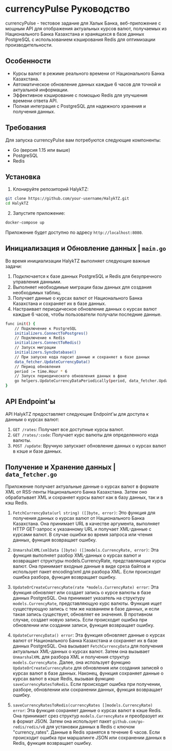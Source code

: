 # currencyPulse Руководство

currencyPulse - тестовое задание для Халык Банка, веб-приложение с мощным API для отображения актуальных курсов валют, получаемых из Национального Банка Казахстана и хранящихся в базе данных PostgreSQL с использованием кэширования Redis для оптимизации производительности.

## Особенности

- Курсы валют в режиме реального времени от Национального Банка Казахстана.
- Автоматическое обновление данных каждые 6 часов для точной и актуальной информации.
- Эффективное кэширование с помощью Redis для улучшения времени ответа API.
- Полная интеграция с PostgreSQL для надежного хранения и получения данных.

## Требования

Для запуска currencyPulse вам потребуются следующие компоненты:

- Go (версия 1.15 или выше)
- PostgreSQL
- Redis

## Установка

1. Клонируйте репозиторий HalykTZ:

```bash
git clone https://github.com/your-username/HalykTZ.git
cd HalykTZ
```

2. Запустите приложение:

```bash
docker-compose up
```

Приложение будет доступно по адресу `http://localhost:8080`.

## Инициализация и Обновление данных |  ```main.go```

Во время инициализации HalykTZ выполняет следующие важные задачи:

1. Подключается к базе данных PostgreSQL и Redis для безупречного управления данными.
2. Выполняет необходимые миграции базы данных для создания необходимых таблиц.
3. Получает данные о курсах валют от Национального Банка Казахстана и сохраняет их в базе данных.
4. Настраивает периодическое обновление данных о курсах валют каждые 6 часов, чтобы пользователи получали последние данные.
```bash
func init() {
	// Подключение к PostgreSQL
	initializers.ConnectToPostgres()
	// Подключение к Redis
	initializers.ConnectToRedis()
	// Запуск миграции
	initializers.SyncDatabase()
	// При запуске кода парсит данные и сохраняет в базе данных
	data_fetcher.UpdateCurrencyData()
	// Период обновления
	period := time.Hour * 6
	// Запуск периодического обновления данных в фоне 
	go helpers.UpdateCurrencyDataPeriodically(period, data_fetcher.UpdateCurrencyData)
}
```
## API Endpoint'ы

API HalykTZ предоставляет следующие Endpoint'ы для доступа к данным о курсах валют:

1. `GET /rates`: Получает все доступные курсы валют.
2. `GET /rates/:code`: Получает курс валюты для определенного кода валюты.
3. `POST /update`: Вручную запускает обновление данных о курсах валют в кэше и базе данных.

## Получение и Хранение данных | ```data_fetcher.go```

Приложение получает актуальные данные о курсах валют в формате XML от RSS-ленты Национального Банка Казахстана. Затем оно обрабатывает XML и сохраняет курсы валют как в базу данных, так и в кэш Redis.

1. `FetchCurrencyData(url string) ([]byte, error)`: Это функция для получения данных о курсах валют от Национального Банка Казахстана. Она принимает URL в качестве аргумента, выполняет HTTP GET-запрос к указанному URL и получает XML-данные с курсами валют. В случае ошибки во время запроса или чтения данных, функция возвращает ошибку.


2. `UnmarshalXML(xmlData []byte) ([]models.CurrencyRate, error)`: Эта функция выполняет разбор XML-данных о курсах валют и возвращает структуры models.CurrencyRate, представляющие курсы валют. Она принимает входные данные в виде среза байтов и использует пакет encoding/xml для разбора XML. Если происходит ошибка разбора, функция возвращает ошибку.


3. `UpdateOrCreateCurrencyRate(rate *models.CurrencyRate) error`: Эта функция обновляет или создает запись о курсе валюты в базе данных PostgreSQL. Она принимает указатель на структуру `models.CurrencyRate`, представляющую курс валюты. Функция ищет существующую запись с тем же названием в базе данных, и если такая запись существует, обновляет ее значения. В противном случае, создает новую запись. Если происходит ошибка при обновлении или создании записи, функция возвращает ошибку.


4. `UpdateCurrencyData() error`: Эта функция обновляет данные о курсах валют от Национального Банка Казахстана и сохраняет их в базе данных PostgreSQL. Она вызывает `FetchCurrencyData` для получения актуальных XML-данных о курсах валют. Затем она вызывает `UnmarshalXML` для разбора XML и получения структур `models.CurrencyRate`. Далее, она использует функцию `UpdateOrCreateCurrencyRate` для обновления или создания записей о курсах валют в базе данных. Наконец, функция сохраняет данные о курсах валют в кэше Redis, вызывая функцию `saveCurrencyRatesToRedis`. Если происходит ошибка при получении, разборе, обновлении или сохранении данных, функция возвращает ошибку.
  

5. `saveCurrencyRatesToRedis(currencyRates []models.CurrencyRate) error`: Эта функция сохраняет данные о курсах валют в кэше Redis. Она принимает срез структур `models.CurrencyRate` и преобразует их в формат JSON. Затем она использует пакет `github.com/go-redis/redis/v8` для установки данных в Redis с ключом "currency_rates". Данные в Redis хранятся в течение 6 часов. Если происходит ошибка при маршалинге JSON или сохранении данных в Redis, функция возвращает ошибку.
